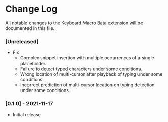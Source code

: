 # Change Log

All notable changes to the Keyboard Macro Bata extension will be documented in this file.

### [Unreleased]
- Fix
  - Complex snippet insertion with multiple occurrences of a single placeholder.
  - Failure to detect typed characters under some conditions.
  - Wrong location of multi-cursor after playback of typing under some conditions.
  - Incorrect prediction of multi-cursor location on typing detection under some conditions.

### [0.1.0] - 2021-11-17
- Initial release
